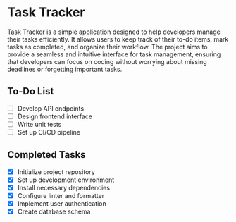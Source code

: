 # Task Tracker

Task Tracker is a simple application designed to help developers manage their tasks efficiently. It allows users to keep track of their to-do items, mark tasks as completed, and organize their workflow. The project aims to provide a seamless and intuitive interface for task management, ensuring that developers can focus on coding without worrying about missing deadlines or forgetting important tasks.

## To-Do List

- [ ] Develop API endpoints
- [ ] Design frontend interface
- [ ] Write unit tests
- [ ] Set up CI/CD pipeline

## Completed Tasks

- [x] Initialize project repository
- [x] Set up development environment
- [x] Install necessary dependencies
- [x] Configure linter and formatter
- [x] Implement user authentication
- [x] Create database schema
